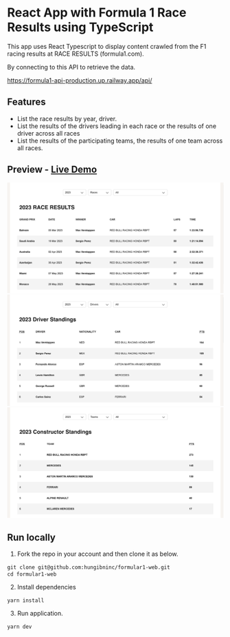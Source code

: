# React App with Formula 1 Race Results using TypeScript

This app uses React Typescript to display content crawled from the F1 racing results at RACE RESULTS (formula1.com). 

By connecting to this API to retrieve the data.

https://formula1-api-production.up.railway.app/api/

## Features
- List the race results by year, driver.
- List the results of the drivers leading in each race or the results of one driver across all races
- List the results of the participating teams, the results of one team across all races.

## Preview - [Live Demo](https://storied-profiterole-bc275d.netlify.app/)
<img src="./src/assets/race-result.png" width="600"/>
<img src="./src/assets/driver-standing.png" width="600"/>
<img src="./src/assets/constructor-standing.png" width="600"/>

## Run locally

1. Fork the repo in your account and then clone it as below.

```
git clone git@github.com:hungibninc/formular1-web.git
cd formular1-web
```

2. Install dependencies

```
yarn install
```

3. Run application.

```
yarn dev
```